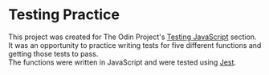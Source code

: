 # Testing Practice
This project was created for The Odin Project's [Testing JavaScript](https://www.theodinproject.com/lessons/node-path-javascript-testing-practice) section. It was an opportunity to practice writing tests for five different functions and getting those tests to pass.
<br/>
The functions were written in JavaScript and were tested using [Jest](https://jestjs.io/).
